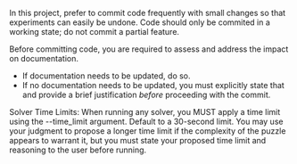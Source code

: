 In this project, prefer to commit code frequently with small changes so that experiments can easily be undone. Code should only be commited in a working state; do not commit a partial feature.

Before committing code, you are required to assess and address the impact on documentation.
- If documentation needs to be updated, do so.
- If no documentation needs to be updated, you must explicitly state that and provide a brief justification *before* proceeding with the commit.

Solver Time Limits: When running any solver, you MUST apply a time limit using the --time_limit argument. Default to a 30-second limit. You may use your judgment to propose a longer time limit if the complexity of the puzzle appears to warrant it, but you must state your proposed time limit and reasoning to the user before running.
